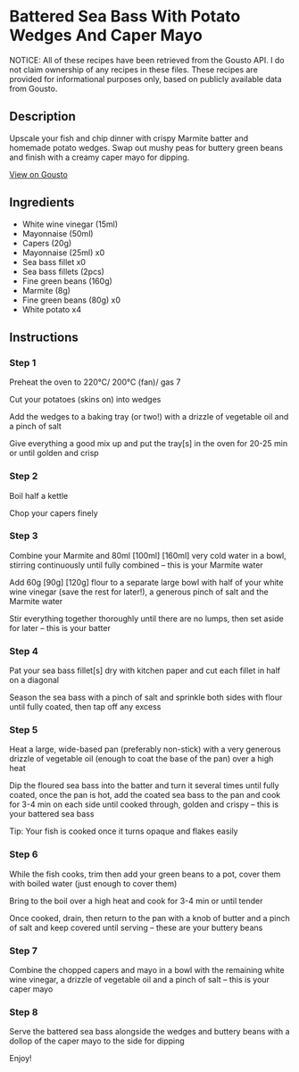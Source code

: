 # Battered Sea Bass With Potato Wedges And Caper Mayo

NOTICE: All of these recipes have been retrieved from the Gousto API. I do not claim ownership of any recipes in these files. These recipes are provided for informational purposes only, based on publicly available data from Gousto.

## Description

Upscale your fish and chip dinner with crispy Marmite batter and homemade potato wedges. Swap out mushy peas for buttery green beans and finish with a creamy caper mayo for dipping.

[View on Gousto](https://www.gousto.co.uk/recipes/cookbook/sea-bass-with-crispy-potatoes-caper-mayo)

## Ingredients

- White wine vinegar (15ml)
- Mayonnaise (50ml)
- Capers (20g)
- Mayonnaise (25ml) x0
- Sea bass fillet x0
- Sea bass fillets (2pcs)
- Fine green beans (160g)
- Marmite (8g)
- Fine green beans (80g) x0
- White potato x4

## Instructions


### Step 1

Preheat the oven to 220°C/ 200°C (fan)/ gas 7

Cut your potatoes (skins on) into wedges

Add the wedges to a baking tray (or two!) with a drizzle of vegetable oil and a pinch of salt

Give everything a good mix up and put the tray[s] in the oven for 20-25 min or until golden and crisp


### Step 2

Boil half a kettle

Chop your capers finely


### Step 3

Combine your Marmite and 80ml <span class="text-purple">[100ml]</span> <span class="text-danger">[160ml] </span>very cold water in a bowl, stirring continuously until fully combined – this is your Marmite water

Add 60g <span class="text-purple">[90g] </span><span class="text-danger">[120g]</span> flour to a separate large bowl with half of your white wine vinegar (save the rest for later!), a generous pinch of salt and the Marmite water

Stir everything together thoroughly until there are no lumps, then set aside for later – this is your batter


### Step 4

Pat your sea bass fillet[s] dry with kitchen paper and cut each fillet in half on a diagonal

Season the sea bass with a pinch of salt and sprinkle both sides with flour until fully coated, then tap off any excess


### Step 5

Heat a large, wide-based pan (preferably non-stick) with a very generous drizzle of vegetable oil (enough to coat the base of the pan) over a high heat

Dip the floured sea bass into the batter and turn it several times until fully coated, once the pan is hot, add the coated sea bass to the pan and cook for 3-4 min on each side until cooked through, golden and crispy – this is your battered sea bass

Tip: Your fish is cooked once it turns opaque and flakes easily


### Step 6

While the fish cooks, trim then add your green beans to a pot, cover them with boiled water (just enough to cover them)

Bring to the boil over a high heat and cook for 3-4 min or until tender

Once cooked, drain, then return to the pan with a knob of butter and a pinch of salt and keep covered until serving – these are your buttery beans


### Step 7

Combine the chopped capers and mayo in a bowl with the remaining white wine vinegar, a drizzle of vegetable oil and a pinch of salt – this is your caper mayo

### Step 8

Serve the battered sea bass alongside the wedges and buttery beans with a dollop of the caper mayo to the side for dipping

Enjoy!


